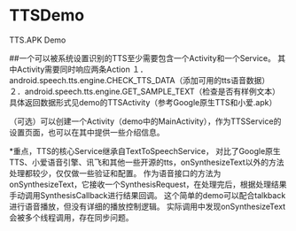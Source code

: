 # TTSDemo
TTS.APK Demo

##一个可以被系统设置识别的TTS至少需要包含一个Activity和一个Service。
其中Activity需要同时响应两条Action
１．android.speech.tts.engine.CHECK_TTS_DATA（添加可用的tts语音数据）　　　　　　　
２．android.speech.tts.engine.GET_SAMPLE_TEXT（检查是否有样例文本）
具体返回数据形式见demo的TTSActivity（参考Google原生TTS和小爱.apk）

（可选）可以创建一个Activity（demo中的MainActivity），作为TTSService的设置页面，也可以在其中提供一些介绍信息。

*重点，TTS的核心Service继承自TextToSpeechService，
对比了Google原生TTS、小爱语音引擎、讯飞和其他一些开源的tts，onSynthesizeText以外的方法处理都较少，仅仅做一些验证和配置。
作为语音接口的方法为onSynthesizeText，它接收一个SynthesisRequest，在处理完后，根据处理结果手动调用SynthesisCallback进行结果回调。
这个简单的demo可以配合talkback进行语音播放，但没有详细的播放控制逻辑。
实际调用中发现onSynthesizeText会被多个线程调用，存在同步问题。
